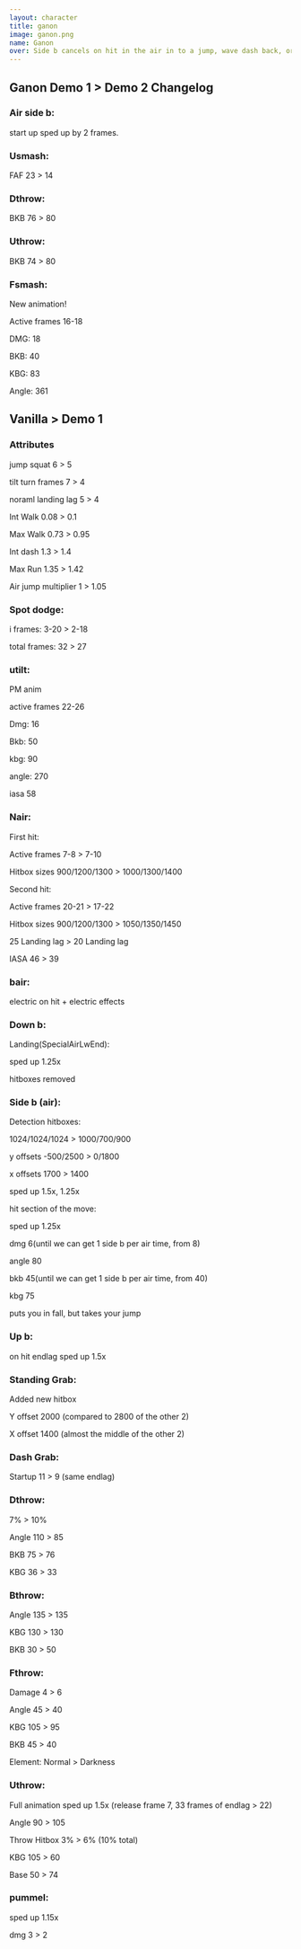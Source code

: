 ```yaml
---
layout: character
title: ganon
image: ganon.png
name: Ganon
over: Side b cancels on hit in the air in to a jump, wave dash back, or aerial. The rest of the character is pretty straight forward.
---
```


## Ganon Demo 1 > Demo 2 Changelog 

### Air side b: 

start up sped up by 2 frames.

### Usmash:

FAF 23 > 14

### Dthrow:

BKB 76 > 80

### Uthrow:

BKB 74 > 80

### Fsmash:

New animation!

Active frames 16-18

DMG: 18

BKB: 40

KBG: 83

Angle: 361

## Vanilla > Demo 1

### Attributes

jump squat 6 > 5

tilt turn frames 7 > 4

noraml landing lag 5 > 4

Int Walk 0.08 > 0.1

Max Walk 0.73 > 0.95

Int dash 1.3 > 1.4

Max Run 1.35 > 1.42

Air jump multiplier 1 > 1.05


### Spot dodge:

i frames: 3-20 > 2-18

total frames: 32 > 27


### utilt:

PM anim 

active frames 22-26

Dmg: 16

Bkb: 50

kbg: 90

angle: 270

iasa 58


### Nair:

First hit:

Active frames 7-8 > 7-10

Hitbox sizes 900/1200/1300 > 1000/1300/1400


Second hit:

Active frames 20-21 > 17-22

Hitbox sizes 900/1200/1300 > 1050/1350/1450

25 Landing lag > 20 Landing lag

IASA 46 > 39


### bair:

electric on hit + electric effects


### Down b:

Landing(SpecialAirLwEnd):

sped up 1.25x

hitboxes removed


### Side b (air):

Detection hitboxes:

1024/1024/1024 > 1000/700/900

y offsets -500/2500 > 0/1800

x offsets 1700 > 1400

sped up 1.5x, 1.25x

hit section of the move:

sped up 1.25x

dmg 6(until we can get 1 side b per air time, from 8)

angle 80

bkb 45(until we can get 1 side b per air time, from 40)

kbg 75

puts you in fall, but takes your jump


### Up b:

on hit endlag sped up 1.5x


### Standing Grab:

Added new hitbox

Y offset 2000 (compared to 2800 of the other 2)

X offset 1400 (almost the middle of the other 2)


### Dash Grab:

Startup 11 > 9 (same endlag)


### Dthrow:

7% > 10% 

Angle 110 > 85

BKB 75 > 76

KBG 36 > 33


### Bthrow:

Angle 135 > 135

KBG 130 > 130

BKB 30 > 50


### Fthrow: 

Damage 4 > 6

Angle 45 > 40

KBG 105 > 95

BKB 45 > 40

Element: Normal > Darkness


### Uthrow:

Full animation sped up 1.5x (release frame 7, 33 frames of endlag > 22)

Angle 90 > 105

Throw Hitbox 3% > 6% (10% total)

KBG 105 > 60

Base 50 > 74


### pummel:

sped up 1.15x

dmg 3 > 2
